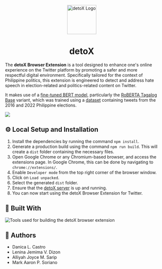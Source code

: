 <div align="center">
  <img width="96" alt="detoX Logo" src="https://github.com/alliyah95/detoX/assets/74038500/cbad609a-f536-4831-919e-e6d143ed3c58">

# detoX

</div>

The **detoX Browser Extension** is a tool designed to enhance one's online experience on the Twitter platform by promoting a safer and more respectful digital environment. Specifically tailored for the context of Philippine politics, this extension is engineered to detect and address hate speech in election-related and politics-related content on Twitter.

It makes use of a [fine-tuned BERT model](https://huggingface.co/mapsoriano/roberta-tagalog-base-philippine-elections-2016-2022-hate-speech), particularly the [RoBERTA Tagalog Base](https://huggingface.co/jcblaise/roberta-tagalog-base) variant, which was trained using a [dataset](https://huggingface.co/datasets/mapsoriano/2016_2022_hate_speech_filipino) containing tweets from the 2016 and 2022 Philippine elections.

![](assets/detoX-Preview.gif)

## ⚙ Local Setup and Installation

1. Install the dependencies by running the command `npm install`.
2. Generate a production build using the command `npm run build`. This will create a `dist` folder containing the necessary files.
3. Open Google Chrome or any Chromium-based browser, and access the extensions page. In Google Chrome, this can be done by navigating to `chrome://extensions/`.
4. Enable `Developer mode` from the top right corner of the browser window.
5. Click on `Load unpacked`.
6. Select the generated `dist` folder.
7. Ensure that the [detoX server](https://github.com/alliyah95/detoX-api) is up and running.
8. You can now start using the detoX Browser Extension for Twitter.

## 🚧 Built With

<img src="https://skillicons.dev/icons?i=ts,react,webpack" alt="Tools used for building the detoX browser extension">

## 🧠 Authors

-   Danica L. Castro
-   Lenina Jemima V. Dizon
-   Alliyah Joyce M. Sarip
-   Mark Aaron P. Soriano
